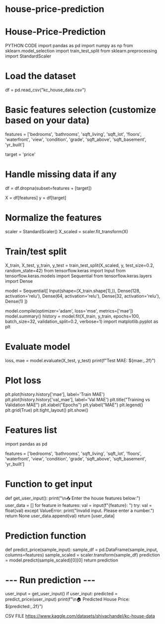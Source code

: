 # house-price-prediction
# House-Price-Prediction
PYTHON CODE import pandas as pd import numpy as np from sklearn.model_selection import train_test_split from sklearn.preprocessing import StandardScaler

# Load the dataset
df = pd.read_csv("kc_house_data.csv")

# Basic features selection (customize based on your data)
features = ['bedrooms', 'bathrooms', 'sqft_living', 'sqft_lot', 'floors', 'waterfront', 'view', 'condition', 'grade', 'sqft_above', 'sqft_basement', 'yr_built']

target = 'price'

# Handle missing data if any
df = df.dropna(subset=features + [target])

X = df[features] y = df[target]

# Normalize the features
scaler = StandardScaler() X_scaled = scaler.fit_transform(X)

# Train/test split
X_train, X_test, y_train, y_test = train_test_split(X_scaled, y, test_size=0.2, random_state=42) from tensorflow.keras import Input from tensorflow.keras.models import Sequential from tensorflow.keras.layers import Dense

model = Sequential([ Input(shape=(X_train.shape[1],)), Dense(128, activation='relu'), Dense(64, activation='relu'), Dense(32, activation='relu'), Dense(1) ])

model.compile(optimizer='adam', loss='mse', metrics=['mae']) model.summary() history = model.fit(X_train, y_train, epochs=100, batch_size=32, validation_split=0.2, verbose=1) import matplotlib.pyplot as plt

# Evaluate model
loss, mae = model.evaluate(X_test, y_test) print(f"Test MAE: ${mae:,.2f}")

# Plot loss
plt.plot(history.history['mae'], label='Train MAE') plt.plot(history.history['val_mae'], label='Val MAE') plt.title("Training vs Validation MAE") plt.xlabel("Epochs") plt.ylabel("MAE") plt.legend() plt.grid(True) plt.tight_layout() plt.show()

# Features list
import pandas as pd

features = ['bedrooms', 'bathrooms', 'sqft_living', 'sqft_lot', 'floors', 'waterfront', 'view', 'condition', 'grade', 'sqft_above', 'sqft_basement', 'yr_built']

# Function to get input
def get_user_input(): print("\n📥 Enter the house features below:") user_data = [] for feature in features: val = input(f"{feature}: ") try: val = float(val) except ValueError: print("Invalid input. Please enter a number.") return None user_data.append(val) return [user_data]

# Prediction function
def predict_price(sample_input): sample_df = pd.DataFrame(sample_input, columns=features) sample_scaled = scaler.transform(sample_df) prediction = model.predict(sample_scaled)[0][0] return prediction

# --- Run prediction ---
user_input = get_user_input() if user_input: predicted = predict_price(user_input) print(f"\n🏠 Predicted House Price: ${predicted:,.2f}")

CSV FILE https://www.kaggle.com/datasets/shivachandel/kc-house-data
